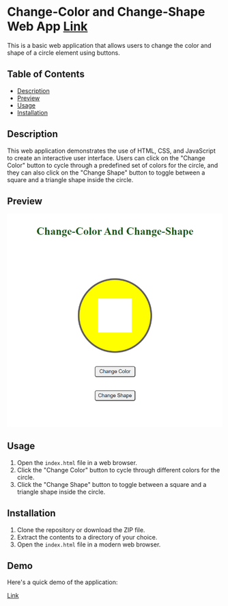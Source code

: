 # Change-Color and Change-Shape Web App  [Link]()


This is a basic web application that allows users to change the color and shape of a circle element using buttons.

## Table of Contents

- [Description](#description)
- [Preview](#preview)
- [Usage](#usage)
- [Installation](#installation)

## Description

This web application demonstrates the use of HTML, CSS, and JavaScript to create an interactive user interface. Users can click on the "Change Color" button to cycle through a predefined set of colors for the circle, and they can also click on the "Change Shape" button to toggle between a square and a triangle shape inside the circle.

## Preview

![Alt Text](/img.1.png)

## Usage

1. Open the `index.html` file in a web browser.
2. Click the "Change Color" button to cycle through different colors for the circle.
3. Click the "Change Shape" button to toggle between a square and a triangle shape inside the circle.

## Installation

1. Clone the repository or download the ZIP file.
2. Extract the contents to a directory of your choice.
3. Open the `index.html` file in a modern web browser.

## Demo

Here's a quick demo of the application:

[Link]()